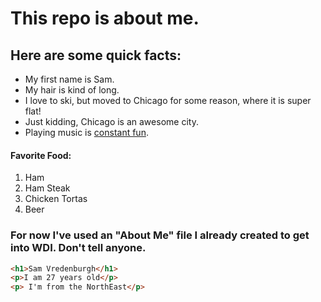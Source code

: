 # This repo is about me.
## Here are some quick facts:
* My first name is Sam.
* My hair is kind of long.
* I love to ski, but moved to Chicago for some reason, where it is super flat!
* Just kidding, Chicago is an awesome city.
* Playing music is [constant fun](https://soundcloud.com/mason-cos).

#### Favorite Food:

1. Ham
2. Ham Steak
3. Chicken Tortas
4. Beer

### For now I've used an "About Me" file I already created to get into WDI. Don't tell anyone.

```html
<h1>Sam Vredenburgh</h1>
<p>I am 27 years old</p>
<p> I'm from the NorthEast</p>
```
